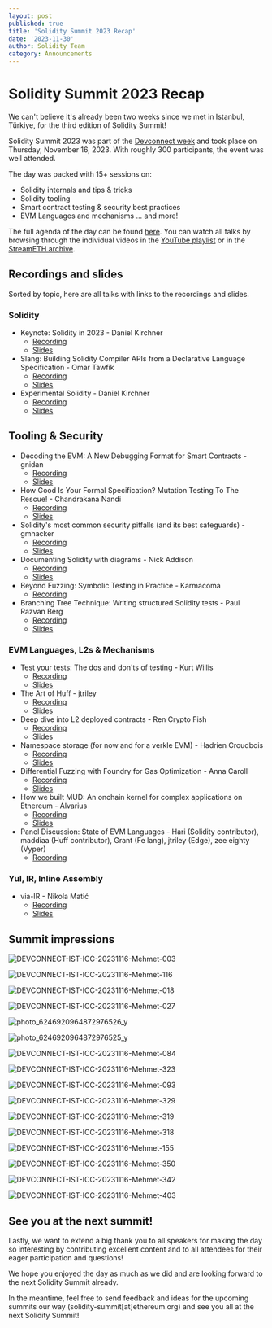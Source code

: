 ```yaml
---
layout: post
published: true
title: 'Solidity Summit 2023 Recap'
date: '2023-11-30'
author: Solidity Team
category: Announcements
---
```


# Solidity Summit 2023 Recap

We can't believe it's already been two weeks since we met in Istanbul, Türkiye, for the third edition of Solidity Summit!

Solidity Summit 2023 was part of the [Devconnect week](https://devconnect.org/) and took place on Thursday, November 16, 2023. With roughly 300 participants, the event was well attended.

The day was packed with 15+ sessions on:

- Solidity internals and tips & tricks
- Solidity tooling
- Smart contract testing & security best practices
- EVM Languages and mechanisms
... and more!

The full agenda of the day can be found [here](https://soliditylang.org/summit/). You can watch all talks by browsing through the individual videos in the [YouTube playlist](https://youtube.com/playlist?list=PLX8x7Zj6VeznJuVkZtRyKwseJdrr4mNsE&si=0j2Nr6x1UKu6A-MU) or in the [StreamETH archive](https://app.streameth.org/devconnect/solidity_summit/archive).

## Recordings and slides

Sorted by topic, here are all talks with links to the recordings and slides.

### Solidity 

- Keynote: Solidity in 2023 - Daniel Kirchner
    - [Recording](https://www.youtube.com/watch?v=ngOIcYDdwvk&list=PLX8x7Zj6VeznJuVkZtRyKwseJdrr4mNsE&index=2)
    - [Slides](https://docs.google.com/presentation/d/1niz1wgjqC-pX0rOEaVXpsnI2Pl_ng16l/edit?usp=drive_link&ouid=105241612343296292788&rtpof=true&sd=true)
- Slang: Building Solidity Compiler APIs from a Declarative Language Specification - Omar Tawfik
    - [Recording](https://www.youtube.com/watch?v=OSeGhZlnz3Q&list=PLX8x7Zj6VeznJuVkZtRyKwseJdrr4mNsE&index=15)
    - [Slides](https://docs.google.com/presentation/d/1YRVobjHqBjE2HMjJPqUpZdQk3keyoubv/edit?usp=drive_link&ouid=105241612343296292788&rtpof=true&sd=true)
- Experimental Solidity - Daniel Kirchner
    - [Recording](https://www.youtube.com/watch?v=jX5VJ4wcJXM&list=PLX8x7Zj6VeznJuVkZtRyKwseJdrr4mNsE&index=17)
    - [Slides](https://docs.google.com/presentation/d/1Xx6CAWoAX8-8J8X_GfHPkGc4EvZjyhWi/edit?usp=drive_link&ouid=105241612343296292788&rtpof=true&sd=true)

## Tooling & Security

- Decoding the EVM: A New Debugging Format for Smart Contracts - gnidan
    - [Recording](https://www.youtube.com/watch?v=Qe3e3yg3S2A&list=PLX8x7Zj6VeznJuVkZtRyKwseJdrr4mNsE&index=3)
    - [Slides](https://docs.google.com/presentation/d/1uX-cp8gD1FaWHFKLoODxKV-QvMJTxKCN/edit?usp=drive_link&ouid=105241612343296292788&rtpof=true&sd=true)
- How Good Is Your Formal Specification? Mutation Testing To The Rescue! - Chandrakana Nandi
    - [Recording](https://www.youtube.com/watch?v=g3dxF7XfBWk&list=PLX8x7Zj6VeznJuVkZtRyKwseJdrr4mNsE&index=5)
    - [Slides](https://docs.google.com/presentation/d/15x46mKmXrv_zFGp6I5VYf7PaW-UTT1Px/edit?usp=drive_link&ouid=105241612343296292788&rtpof=true&sd=true)
- Solidity's most common security pitfalls (and its best safeguards) - gmhacker
    - [Recording](https://www.youtube.com/watch?v=e1W639-fdZw&list=PLX8x7Zj6VeznJuVkZtRyKwseJdrr4mNsE&index=8)
    - [Slides](https://docs.google.com/presentation/d/1tU75RSto5Ta7jpFRkjHIrsjBDZ3KmJcz/edit?usp=drive_link&ouid=105241612343296292788&rtpof=true&sd=true)
- Documenting Solidity with diagrams - Nick Addison
    - [Recording](https://www.youtube.com/watch?v=NAbTnPiVFWY&list=PLX8x7Zj6VeznJuVkZtRyKwseJdrr4mNsE&index=10)
    - [Slides](https://docs.google.com/presentation/d/1d5q1_phApORhdF9MlicQUxu725qH-Sem/edit?usp=drive_link&ouid=105241612343296292788&rtpof=true&sd=true)
- Beyond Fuzzing: Symbolic Testing in Practice - Karmacoma
    - [Recording](https://www.youtube.com/watch?v=GFCjG5KOetM&list=PLX8x7Zj6VeznJuVkZtRyKwseJdrr4mNsE&index=13)
- Branching Tree Technique: Writing structured Solidity tests - Paul Razvan Berg
    - [Recording](https://www.youtube.com/watch?v=0-EmbNVgFA4&list=PLX8x7Zj6VeznJuVkZtRyKwseJdrr4mNsE&index=14)
    - [Slides](https://prberg.com/presentations/solidity-summit-2023/)

### EVM Languages, L2s & Mechanisms

- Test your tests: The dos and don'ts of testing - Kurt Willis
    - [Recording](https://www.youtube.com/watch?v=7TcnUZGuk_s&list=PLX8x7Zj6VeznJuVkZtRyKwseJdrr4mNsE&index=6)
    - [Slides](https://docs.google.com/presentation/d/1uNdQbJVTKcNgK8pfw0SwdV3iRmsC4OWx/edit?usp=drive_link&ouid=105241612343296292788&rtpof=true&sd=true)
- The Art of Huff - jtriley
    - [Recording](https://www.youtube.com/watch?v=FxsQE6uJKI0&list=PLX8x7Zj6VeznJuVkZtRyKwseJdrr4mNsE&index=7)
    - [Slides](https://docs.google.com/presentation/d/1-TAgs3DJDEDaVDRWbWFQLhSm1MGBh0YD/edit?usp=drive_link&ouid=105241612343296292788&rtpof=true&sd=true)
- Deep dive into L2 deployed contracts - Ren Crypto Fish
    - [Recording](https://www.youtube.com/watch?v=tj-K5MoOJ7Y&list=PLX8x7Zj6VeznJuVkZtRyKwseJdrr4mNsE&index=9)
    - [Slides](https://docs.google.com/presentation/d/1zM0OcAfNYoseTxJ1wHQyHVe6I2g6any4/edit#slide=id.p1)
- Namespace storage (for now and for a verkle EVM) - Hadrien Croudbois
    - [Recording](https://youtu.be/sAcBfEIxqu8?si=7q8wzaWH6Ey6Yg-j)
    - [Slides](https://docs.google.com/presentation/d/1xyxC5_35phPiH9VrLGHE_T7Kc1WpdpV8/edit?usp=drive_link&ouid=105241612343296292788&rtpof=true&sd=true)
- Differential Fuzzing with Foundry for Gas Optimization - Anna Caroll
    - [Recording](https://youtu.be/wV8xuj-XsjA?si=hTe7LUKGVCjP7swA)
    - [Slides](https://docs.google.com/presentation/d/1fd-ynbDqTbeaC-k3nywNf_ZBSBecyKBK/edit?usp=drive_link&ouid=105241612343296292788&rtpof=true&sd=true)
- How we built MUD: An onchain kernel for complex applications on Ethereum - Alvarius
    - [Recording](https://www.youtube.com/watch?v=gQzZyWw71bo&list=PLX8x7Zj6VeznJuVkZtRyKwseJdrr4mNsE&index=16)
    - [Slides](https://docs.google.com/presentation/d/1uCPZA3JjCM6t3fKTpqalBj6up03J3_lf/edit?usp=drive_link&ouid=105241612343296292788&rtpof=true&sd=true)
- Panel Discussion: State of EVM Languages - Hari (Solidity contributor), maddiaa (Huff contributor), Grant (Fe lang), jtriley (Edge), zee eighty (Vyper)
    - [Recording](https://www.youtube.com/watch?v=uklnNmtdxSM&list=PLX8x7Zj6VeznJuVkZtRyKwseJdrr4mNsE&index=14)

### Yul, IR, Inline Assembly

- via-IR - Nikola Matić
    - [Recording](https://www.youtube.com/watch?v=3ljewa1__UM&list=PLX8x7Zj6VeznJuVkZtRyKwseJdrr4mNsE&index=4)
    - [Slides](https://docs.google.com/presentation/d/1p0-tWokrkwoEBrzq2-xjutcKPF_ubiHn/edit?usp=drive_link&ouid=105241612343296292788&rtpof=true&sd=true)

## Summit impressions

![DEVCONNECT-IST-ICC-20231116-Mehmet-003](https://github.com/ethereum/solidity-website/assets/32997409/1439a20c-43d4-4fbf-9e9f-00f045c05ef6)

![DEVCONNECT-IST-ICC-20231116-Mehmet-116](https://github.com/ethereum/solidity-website/assets/32997409/20ed3fd2-8461-4785-9a3a-e35a618fe111)

![DEVCONNECT-IST-ICC-20231116-Mehmet-018](https://github.com/ethereum/solidity-website/assets/32997409/c5cbd8fa-612e-40fc-93bc-b4e6c8fddad2)

![DEVCONNECT-IST-ICC-20231116-Mehmet-027](https://github.com/ethereum/solidity-website/assets/32997409/4cf4fb24-c636-4316-952c-f620a25823d4)

![photo_6246920964872976526_y](https://github.com/ethereum/solidity-website/assets/32997409/23347d77-aed5-4995-8ef9-bac3c870547c)

![photo_6246920964872976525_y](https://github.com/ethereum/solidity-website/assets/32997409/63325582-35c6-4c34-ae54-84f8975d68f8)

![DEVCONNECT-IST-ICC-20231116-Mehmet-084](https://github.com/ethereum/solidity-website/assets/32997409/29f0d302-add4-42fa-ae83-165f6811b385)

![DEVCONNECT-IST-ICC-20231116-Mehmet-323](https://github.com/ethereum/solidity-website/assets/32997409/4d269928-fcef-4f82-92bb-08d5c02519ac)

![DEVCONNECT-IST-ICC-20231116-Mehmet-093](https://github.com/ethereum/solidity-website/assets/32997409/76345c13-8522-4902-a3bb-07cff02200cd)

![DEVCONNECT-IST-ICC-20231116-Mehmet-329](https://github.com/ethereum/solidity-website/assets/32997409/1386b483-ceb3-4219-ad87-acfdafb8f864)

![DEVCONNECT-IST-ICC-20231116-Mehmet-319](https://github.com/ethereum/solidity-website/assets/32997409/88dce92d-ae6b-4f97-8c14-0863df3d13b3)

![DEVCONNECT-IST-ICC-20231116-Mehmet-318](https://github.com/ethereum/solidity-website/assets/32997409/4fddbfd2-8471-4048-8e17-13ee1805cd2b)

![DEVCONNECT-IST-ICC-20231116-Mehmet-155](https://github.com/ethereum/solidity-website/assets/32997409/5998c464-1418-437b-82e0-3d217850440c)

![DEVCONNECT-IST-ICC-20231116-Mehmet-350](https://github.com/ethereum/solidity-website/assets/32997409/288fac04-e7a5-49ec-8481-4b03d1e975bf)

![DEVCONNECT-IST-ICC-20231116-Mehmet-342](https://github.com/ethereum/solidity-website/assets/32997409/e4342027-9c33-4b68-9cbb-63d77e08026d)

![DEVCONNECT-IST-ICC-20231116-Mehmet-403](https://github.com/ethereum/solidity-website/assets/32997409/6bcb3516-d19b-4861-a8c6-df61cf4f18b9)



## See you at the next summit!

Lastly, we want to extend a big thank you to all speakers for making the day so interesting by contributing excellent content and to all attendees for their eager participation and questions!

We hope you enjoyed the day as much as we did and are looking forward to the next Solidity Summit already.

In the meantime, feel free to send feedback and ideas for the upcoming summits our way (solidity-summit[at]ethereum.org) and see you all at the next Solidity Summit!

